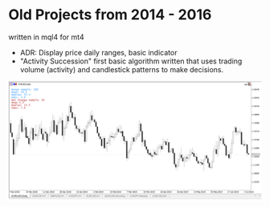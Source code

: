 # Old Projects from 2014 - 2016 
written in mql4 for mt4
- ADR: Display price daily ranges, basic indicator
- "Activity Succession" first basic algorithm written that uses trading volume (activity) and candlestick patterns to make decisions. 

![screenshot](https://github.com/V-Mitch/metatrader-projects/blob/master/example_adr.PNG?raw=true)
